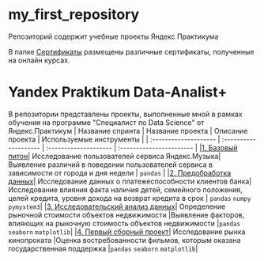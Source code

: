 # my_first_repository
Репозиторий содержит учебные проекты Яндекс Практикума

В папке [Сертификаты](https://github.com/Egor-Usov/my_first_repository/tree/main/sertificates) размещены различные сертификаты, полученные на онлайн курсах.

# Yandex Praktikum Data-Analist+ 
В репозитории представлены проекты, выполненные мной в рамках обучения на программе "Специалист по Data Science"  от Яндекс.Практикум
| Название спринта        | Название проекта      | Описание проекта      | Используемые инструменты |
| :--------------------   | :-------------------- | :-------------------- | :----------------------- |
|[1. Базовый питон](https://github.com/Egor-Usov/my_first_repository/tree/main/1.Music_project)| Исследование пользователей сервиса Яндекс.Музыка|Выявление различий в поведении пользователей сервиса в зависимости от города и дня недели | `pandas` |
|[2. Предобработка данных](https://github.com/Egor-Usov/my_first_repository/tree/main/2.Bank_project)| Исследование данных о платежеспособности клиентов банка| Исследование влияния факта наличия детей, семейного положения, целей кредита, уровня дохода на возврат кредита в срок | `pandas` `numpy` `pymystem3`|
|[3. Исследовательский анализ данных](https://github.com/Egor-Usov/my_first_repository/tree/main/3.estate_project)| Определение рыночной стоимости объектов недвижимости |Выявление факторов, влияющих на рыночную стоимость объектов недвижимости |`pandas` `seaborn` `matplotlib`|
|[4. Первый сборный проект](https://github.com/Egor-Usov/my_first_repository/tree/main/4.movie_project)| Исследование рынка кинопроката |Оценка востребованности фильмов, которым оказана государственная поддержка |`pandas`  `seaborn` `matplotlib`|
